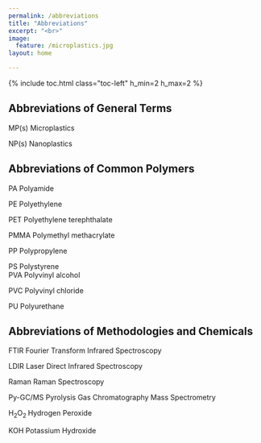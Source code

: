 ```yaml
---
permalink: /abbreviations
title: "Abbreviations"
excerpt: "<br>"
image:
  feature: /microplastics.jpg
layout: home

---
```

{% include toc.html class="toc-left" h_min=2 h_max=2 %}

## Abbreviations of General Terms

MP(s)             Microplastics

NP(s)              Nanoplastics

 


## Abbreviations of Common Polymers

PA                   Polyamide

PE                   Polyethylene

PET                Polyethylene terephthalate

PMMA                        Polymethyl methacrylate

PP                   Polypropylene

PS                   Polystyrene \
PVA                Polyvinyl alcohol

PVC                Polyvinyl chloride

PU                  Polyurethane

 


## Abbreviations of Methodologies and Chemicals

FTIR               Fourier Transform Infrared Spectroscopy

LDIR               Laser Direct Infrared Spectroscopy

Raman                       Raman Spectroscopy

Py-GC/MS     Pyrolysis Gas Chromatography Mass Spectrometry

 

H<sub>2</sub>O<sub>2                       </sub>Hydrogen Peroxide

KOH               Potassium Hydroxide
